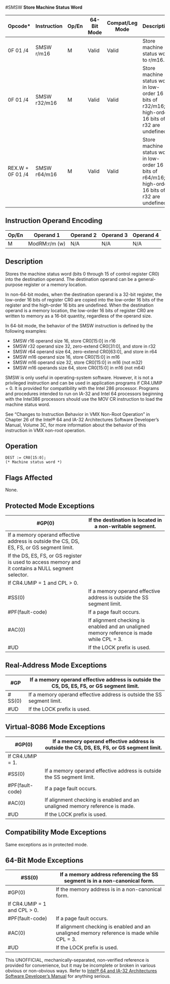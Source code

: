 #SMSW
**Store Machine Status Word**

| Opcode\*         | Instruction  | Op/En | 64-Bit Mode | Compat/Leg Mode | Description                                                                                         |
| ---------------- | ------------ | ----- | ----------- | --------------- | --------------------------------------------------------------------------------------------------- |
| 0F 01 /4         | SMSW r/m16   | M     | Valid       | Valid           | Store machine status word to r/m16.                                                                 |
| 0F 01 /4         | SMSW r32/m16 | M     | Valid       | Valid           | Store machine status word in low-order 16 bits of r32/m16; high-order 16 bits of r32 are undefined. |
| REX.W + 0F 01 /4 | SMSW r64/m16 | M     | Valid       | Valid           | Store machine status word in low-order 16 bits of r64/m16; high-order 16 bits of r32 are undefined. |

## Instruction Operand Encoding

| Op/En | Operand 1     | Operand 2 | Operand 3 | Operand 4 |
| ----- | ------------- | --------- | --------- | --------- |
| M     | ModRM:r/m (w) | N/A       | N/A       | N/A       |

## Description

Stores the machine status word (bits 0 through 15 of control register CR0) into the destination operand. The destination operand can be a general-purpose register or a memory location.

In non-64-bit modes, when the destination operand is a 32-bit register, the low-order 16 bits of register CR0 are copied into the low-order 16 bits of the register and the high-order 16 bits are undefined. When the destination operand is a memory location, the low-order 16 bits of register CR0 are written to memory as a 16-bit quantity, regardless of the operand size.

In 64-bit mode, the behavior of the SMSW instruction is defined by the following examples:

- SMSW r16 operand size 16, store CR0[15:0] in r16
- SMSW r32 operand size 32, zero-extend CR0[31:0], and store in r32
- SMSW r64 operand size 64, zero-extend CR0[63:0], and store in r64
- SMSW m16 operand size 16, store CR0[15:0] in m16
- SMSW m16 operand size 32, store CR0[15:0] in m16 (not m32)
- SMSW m16 operands size 64, store CR0[15:0] in m16 (not m64)

SMSW is only useful in operating-system software. However, it is not a privileged instruction and can be used in application programs if CR4.UMIP = 0. It is provided for compatibility with the Intel 286 processor. Programs and procedures intended to run on IA-32 and Intel 64 processors beginning with the Intel386 processors should use the MOV CR instruction to load the machine status word.

See “Changes to Instruction Behavior in VMX Non-Root Operation” in Chapter 26 of the Intel® 64 and IA-32 Architectures Software Developer’s Manual, Volume 3C, for more information about the behavior of this instruction in VMX non-root operation.

## Operation

```
DEST := CR0[15:0];
(* Machine status word *)

```

## Flags Affected

None.

## Protected Mode Exceptions

| \#​​​​GP(0)                                                                                         | If the destination is located in a non-writable segment.                                  |
| --------------------------------------------------------------------------------------------------- | ----------------------------------------------------------------------------------------- |
| If a memory operand effective address is outside the CS, DS, ES, FS, or GS segment limit.           |
| If the DS, ES, FS, or GS register is used to access memory and it contains a NULL segment selector. |
| If CR4.UMIP = 1 and CPL > 0.                                                                        |
| \#​​​​​SS(0)                                                                                        | If a memory operand effective address is outside the SS segment limit.                    |
| \#​PF(fault-code)                                                                                   | If a page fault occurs.                                                                   |
| \#​AC(0)                                                                                            | If alignment checking is enabled and an unaligned memory reference is made while CPL = 3. |
| #​​​UD                                                                                              | If the LOCK prefix is used.                                                               |

## Real-Address Mode Exceptions

| \#​​​​GP     | If a memory operand effective address is outside the CS, DS, ES, FS, or GS segment limit. |
| ------------ | ----------------------------------------------------------------------------------------- |
| \#​​​​​SS(0) | If a memory operand effective address is outside the SS segment limit.                    |
| #​​​UD       | If the LOCK prefix is used.                                                               |

## Virtual-8086 Mode Exceptions

| \#​​​​GP(0)       | If a memory operand effective address is outside the CS, DS, ES, FS, or GS segment limit. |
| ----------------- | ----------------------------------------------------------------------------------------- |
| If CR4.UMIP = 1.  |
| \#​​​​​SS(0)      | If a memory operand effective address is outside the SS segment limit.                    |
| \#​PF(fault-code) | If a page fault occurs.                                                                   |
| \#​AC(0)          | If alignment checking is enabled and an unaligned memory reference is made.               |
| #​​​UD            | If the LOCK prefix is used.                                                               |

## Compatibility Mode Exceptions

Same exceptions as in protected mode.

## 64-Bit Mode Exceptions

| \#​​​​​SS(0)                 | If a memory address referencing the SS segment is in a non-canonical form.                |
| ---------------------------- | ----------------------------------------------------------------------------------------- |
| \#​​​​GP(0)                  | If the memory address is in a non-canonical form.                                         |
| If CR4.UMIP = 1 and CPL > 0. |
| \#​PF(fault-code)            | If a page fault occurs.                                                                   |
| \#​AC(0)                     | If alignment checking is enabled and an unaligned memory reference is made while CPL = 3. |
| #​​​UD                       | If the LOCK prefix is used.                                                               |

This UNOFFICIAL, mechanically-separated, non-verified reference is provided for convenience, but it may be
incomplete or broken in various obvious or non-obvious
ways. Refer to [Intel® 64 and IA-32 Architectures Software Developer’s Manual](https://software.intel.com/en-us/download/intel-64-and-ia-32-architectures-sdm-combined-volumes-1-2a-2b-2c-2d-3a-3b-3c-3d-and-4) for anything serious.
